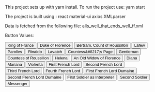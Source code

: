 This project sets up with yarn install.
To run the project use: yarn start

The project is built using : 
react
material-ui
axios
XMLparser

Data is fetched from the following file: alls_well_that_ends_well_ff.xml


Button Values: 
<div class="character-values-wrapper">
<button name="character" value="KING.">King of France</button>
<button name="character" value="DUKE.">Duke of Florence</button>
<button name="character" value="BER.">Bertram, Count of Roussillon</button>
<button name="character" value="LAF.">Lafew</button>
<button name="character" value="PAR.">Parolles</button>
<button name="character" value="STEW.">Rinaldo</button>
<button name="character" value="CLO.">Lavatch</button>
<button name="character" value="PAGE.">Countess&amp;#8217;s Page</button>
<button name="character" value="GENT.">Gentleman</button>
<button name="character" value="COUNT.">Countess of Roussillon</button>
<button name="character" value="HEL.">Helena</button>
<button name="character" value="WID.">An Old Widow of Florence</button>
<button name="character" value="DIA.">Diana</button>
<button name="character" value="MAR.">Mariana</button>
<button name="character" value="VIOL.">Violenta</button>
<button name="character" value="1. LORD.">First French Lord</button>
<button name="character" value="2. LORD.">Second French Lord</button>
<button name="character" value="3. LORD.">Third French Lord</button>
<button name="character" value="4. LORD.">Fourth French Lord</button>
<button name="character" value="1. LORD. DUM.">First French Lord Dumaine</button>
<button name="character" value="2. LORD. DUM.">Second French Lord Dumaine</button>
<button name="character" value="1. SOLD. AS INTERPRETER.">First Soldier as Interpreter</button>
<button name="character" value="2. SOLD.">Second Soldier</button>
<button name="character" value="MESS.">Messenger</button>
</div>